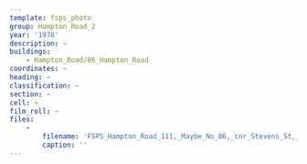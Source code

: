 ```yaml
---
template: fsps_photo
group: Hampton_Road_2
year: '1978'
description: ~
buildings:
    - Hampton_Road/86_Hampton_Road
coordinates: ~
heading: ~
classification: ~
section: ~
cell: ~
film_roll: ~
files:
    -
        filename: 'FSPS_Hampton_Road_111,_Maybe_No_86,_cnr_Stevens_St,_10-4-A,_1978.png'
        caption: ''
---
```

